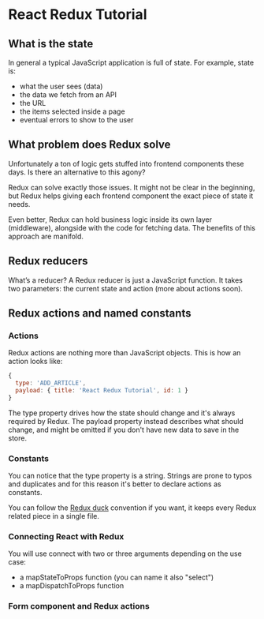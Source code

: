 # React Redux Tutorial

## What is the state

In general a typical JavaScript application is full of state. For example, state is:

- what the user sees (data)
- the data we fetch from an API
- the URL
- the items selected inside a page
- eventual errors to show to the user

## What problem does Redux solve

Unfortunately a ton of logic gets stuffed into frontend components these days. Is there an alternative to this agony?

Redux can solve exactly those issues. It might not be clear in the beginning, but Redux helps giving each frontend component the exact piece of state it needs.

Even better, Redux can hold business logic inside its own layer (middleware), alongside with the code for fetching data. The benefits of this approach are manifold.

## Redux reducers

What’s a reducer? A Redux reducer is just a JavaScript function. It takes two parameters: the current state and action (more about actions soon).

## Redux actions and named constants

### Actions

Redux actions are nothing more than JavaScript objects. This is how an action looks like:

```js
{
  type: 'ADD_ARTICLE',
  payload: { title: 'React Redux Tutorial', id: 1 }
}
```

The type property drives how the state should change and it's always required by Redux. The payload property instead describes what should change, and might be omitted if you don't have new data to save in the store.

### Constants

You can notice that the type property is a string. Strings are prone to typos and duplicates and for this reason it's better to declare actions as constants.

You can follow the [Redux duck](https://github.com/erikras/ducks-modular-redux) convention if you want, it keeps every Redux related piece in a single file.

### Connecting React with Redux

You will use connect with two or three arguments depending on the use case:

- a mapStateToProps function (you can name it also "select")
- a mapDispatchToProps function

### Form component and Redux actions

